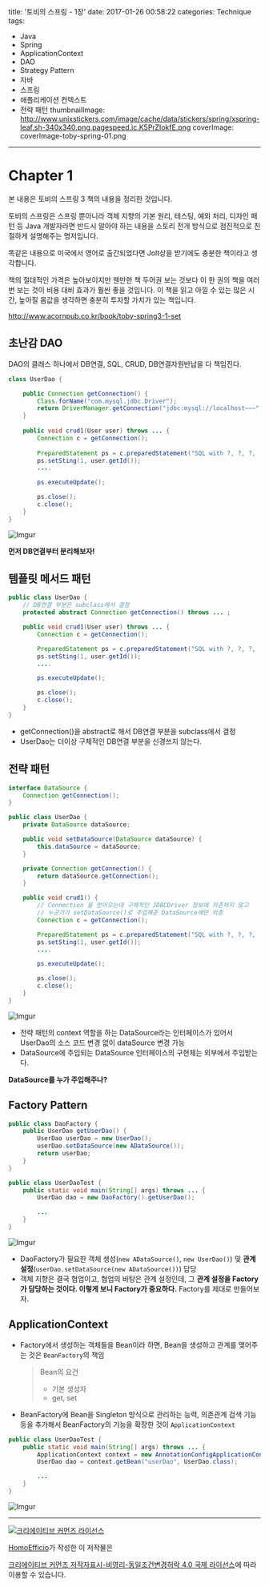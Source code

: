 title: '토비의 스프링 - 1장'
date: 2017-01-26 00:58:22
categories: Technique
tags:
  - Java
  - Spring
  - ApplicationContext
  - DAO
  - Strategy Pattern 
  - 자바
  - 스프링
  - 애플리케이션 컨텍스트
  - 전략 패턴
thumbnailImage: http://www.unixstickers.com/image/cache/data/stickers/spring/xspring-leaf.sh-340x340.png.pagespeed.ic.K5PrZIokfE.png
coverImage: coverImage-toby-spring-01.png
---

# Chapter 1

본 내용은 토비의 스프링 3 책의 내용을 정리한 것입니다.

토비의 스프링은 스프링 뿐아니라 객체 지향의 기본 원리, 테스팅, 예외 처리, 디자인 패턴 등 Java 개발자라면 반드시 알아야 하는 내용을 스토리 전개 방식으로 점진적으로 친절하게 설명해주는 명저입니다. 

똑같은 내용으로 미국에서 영어로 출간되었다면 Jolt상을 받기에도 충분한 책이라고 생각합니다.

책의 절대적인 가격은 높아보이지만 웬만한 책 두어권 보는 것보다 이 한 권의 책을 여러번 보는 것이 비용 대비 효과가 훨씬 좋을 것입니다. 
이 책을 읽고 아낄 수 있는 많은 시간, 높아질 몸값을 생각하면 충분히 투자할 가치가 있는 책입니다.

http://www.acornpub.co.kr/book/toby-spring3-1-set

## 초난감 DAO

DAO의 클래스 하나에서 DB연결, SQL, CRUD, DB연결자원반납을 다 책임진다.

```java
class UserDao {

    public Connection getConnection() {
        Class.forName("com.mysql.jdbc.Driver");
        return DriverManager.getConnection("jdbc:mysql://localhost~~~", "id", "password");
    }
    
    public void crud1(User user) throws ... {
        Connection c = getConnection();
        
        PreparedStatement ps = c.preparedStatement("SQL with ?, ?, ?, ...");
        ps.setSting(1, user.getId());
        ....

        ps.executeUpdate();

        ps.close();
        c.close();
    }
}
```

![Imgur](http://i.imgur.com/PqTQZZo.png)


**먼저 DB연결부터 분리해보자!**

## 템플릿 메서드 패턴

```java
public class UserDao {
    // DB연결 부분은 subclass에서 결정 
    protected abstract Connection getConnection() throws ... ;

    public void crud1(User user) throws ... {        
        Connection c = getConnection();

        PreparedStatement ps = c.preparedStatement("SQL with ?, ?, ?, ...");
        ps.setSting(1, user.getId());
        ....

        ps.executeUpdate();

        ps.close();
        c.close();
    }
}
```

- getConnection()을 abstract로 해서 DB연결 부분을 subclass에서 결정
- UserDao는 더이상 구체적인 DB연결 부분을 신경쓰지 않는다.

## 전략 패턴

```java
interface DataSource {
    Connection getConnection();
}

public class UserDao {
    private DataSource dataSource;

    public void setDataSource(DataSource dataSource) {
        this.dataSource = dataSource;
    }

    private Connection getConnection() {
        return dataSource.getConnection();
    }

    public void crud1() {
        // Connection 을 얻어오는데 구체적인 JDBCDriver 정보에 의존하지 않고
        // 누군가가 setDataSource()로 주입해준 DataSource에만 의존
        Connection c = getConnection(); 

        PreparedStatement ps = c.preparedStatement("SQL with ?, ?, ?, ...");
        ps.setSting(1, user.getId());
        ....

        ps.executeUpdate();

        ps.close();
        c.close();
    }
}
```

![Imgur](http://i.imgur.com/aRJkn4k.png)

- 전략 패턴의 context 역할을 하는 DataSource라는 인터페이스가 있어서 UserDao의 소스 코드 변경 없이 dataSource 변경 가능
- DataSource에 주입되는 DataSource 인터페이스의 구현체는 외부에서 주입받는다.

**DataSource를 누가 주입해주나?**

## Factory Pattern

```java
public class DaoFactory {
    public UserDao getUserDao() {
        UserDao userDao = new UserDao();
        userDao.setDataSource(new ADataSource());
        return userDao; 
    }
}

public class UserDaoTest {
    public static void main(String[] args) throws ... {
        UserDao dao = new DaoFactory().getUserDao();

        ...
    }
}
```
![Imgur](http://i.imgur.com/k28BmGo.png)

- DaoFactory가 필요한 객체 생성(`new ADataSource()`, `new UserDao()`) 및 **관계 설정**(`userDao.setDataSource(new ADataSource())`) 담당
- 객체 지향은 결국 협업이고, 협업의 바탕은 관계 설정인데, 그 **관계 설정을 Factory가 담당하는 것이다. 이렇게 보니 Factory가 중요하다.** Factory를 제대로 만들어보자.

## ApplicationContext

- Factory에서 생성하는 객체들을 Bean이라 하면, Bean을 생성하고 관계를 맺어주는 것은 `BeanFactory`의 책임

	> Bean의 요건
	> - 기본 생성자
	> - get, set
 
- BeanFactory에 Bean을 Singleton 방식으로 관리하는 능력, 의존관계 검색 기능 등을 추가해서 BeanFactory의 기능을 확장한 것이 `ApplicationContext`

```java
public class UserDaoTest {
    public static void main(String[] args) throws ... {
        ApplicationContext context = new AnnotationConfigApplicationContext(DaoFactory.class);
        UserDao dao = context.getBean("userDao", UserDao.class);

        ...
    }
}
```
![Imgur](http://i.imgur.com/jLqHgfo.png)


----
<a rel="license" href="http://creativecommons.org/licenses/by-nc-sa/4.0/"><img alt="크리에이티브 커먼즈 라이선스" style="border-width:0" src="https://i.creativecommons.org/l/by-nc-sa/4.0/88x31.png" /></a>

<a href='https://www.facebook.com/hanmomhanda' target='_blank'>HomoEfficio</a>가 작성한 이 저작물은

<a rel="license" href="http://creativecommons.org/licenses/by-nc-sa/4.0/">크리에이티브 커먼즈 저작자표시-비영리-동일조건변경허락 4.0 국제 라이선스</a>에 따라 이용할 수 있습니다.
